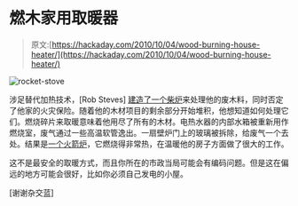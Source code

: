 # 燃木家用取暖器

> 原文:[https://hackaday.com/2010/10/04/wood-burning-house-heater/](https://hackaday.com/2010/10/04/wood-burning-house-heater/)

![](../Images/392a4624d0454f6978ab2dd08c724ac8.png "rocket-stove")

涉足替代加热技术，[Rob Steves] [建造了一个柴炉](http://www.iwilltry.org/b/build-a-rocket-stove-for-home-heating/)来处理他的废木料，同时否定了他家的火灾保险。随着他的木材项目的剩余部分开始堆积，他想知道如何处理它们。燃烧碎片来取暖意味着他用尽了所有的木材。电热水器的内部水箱被重新用作燃烧室，废气通过一些高温软管逸出。一扇壁炉门上的玻璃被拆除，给废气一个去处。结果是[一个火箭炉](http://en.wikipedia.org/wiki/Rocket_stove)，它燃烧得非常热，在温暖他的房子方面做了很大的工作。

这不是最安全的取暖方式，而且你所在的市政当局可能会有编码问题。但是这在偏远的地方可能会很好，比如你必须自己发电的小屋。

[谢谢杂交蓝]